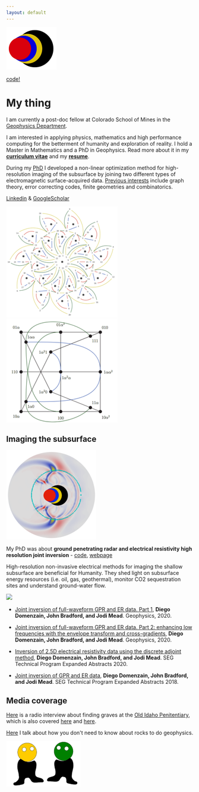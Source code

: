 ```yaml
---
layout: default
---
```


[![](images/diegozain.png)](./)

[code!](https://github.com/diegozain/)

# My thing

I am currently a post-doc fellow at Colorado School of Mines in the [Geophysics Department](https://cwp.mines.edu/faculty/). 

I am interested in applying physics, mathematics and high performance computing for the betterment of humanity and exploration of reality. I hold a Master in Mathematics and a PhD in Geophysics. Read more about it in my **[curriculum vitae](./diego-cv.pdf)** and my **[resume](./resume.pdf)**.

During my [PhD](https://scholarworks.boisestate.edu/td/1642/) I developed a non-linear optimization method for high-resolution imaging of the subsurface by joining two different types of electromagnetic surface-acquired data. [Previous interests](https://digitalcommons.mtu.edu/cgi/viewcontent.cgi?article=1806&context=etds) include graph theory, error correcting codes, finite geometries and combinatorics.

[Linkedin](https://www.linkedin.com/in/diego-domenzain-67431171/) & [GoogleScholar](https://scholar.google.com/citations?user=tve8X08AAAAJ&hl)

![](images/quantum-code.png) [![](images/pg-master.png)](https://digitalcommons.mtu.edu/cgi/viewcontent.cgi?article=1806&context=etds)

## Imaging the subsurface

[![](images/diegozain-gerjoii-mini.png)](./gerjoii)

My PhD was about __ground penetrating radar and electrical resistivity high resolution joint inversion__ - [code](https://github.com/diegozain/active-source), [webpage](./gerjoii)

High-resolution non-invasive electrical methods for imaging the shallow subsurface are beneficial for Humanity. They shed light on subsurface energy resources (i.e. oil, gas, geothermal), monitor CO2 sequestration sites and understand ground-water flow.

[![](images/wavefield.gif)](./gerjoii)

* [Joint inversion of full-waveform GPR and ER data. Part 1](https://library.seg.org/doi/10.1190/geo2019-0754.1), __Diego Domenzain, John Bradford, and Jodi Mead__. Geophysics, 2020.

* [Joint inversion of full-waveform GPR and ER data. Part 2: enhancing low frequencies with the envelope transform and cross-gradients](https://library.seg.org/doi/10.1190/geo2019-0755.1), __Diego Domenzain, John Bradford, and Jodi Mead__. Geophysics, 2020.

* [Inversion of 2.5D electrical resistivity data using the discrete adjoint method](https://library.seg.org/doi/10.1190/segam2020-3417486.1), __Diego Domenzain, John Bradford, and Jodi Mead__. SEG Technical Program Expanded Abstracts 2020.

* [Joint inversion of GPR and ER data](https://library.seg.org/doi/10.1190/segam2018-2997794.1), __Diego Domenzain, John Bradford, and Jodi Mead__. SEG Technical Program Expanded Abstracts 2018.

## Media coverage

[Here](https://www.boisestatepublicradio.org/post/boise-state-students-search-bodies-old-idaho-pen#stream/0) is a radio interview about finding graves at the [Old Idaho Penitentiary](https://history.idaho.gov/location/old-penitentiary/), which is also covered [here](https://www.boisestate.edu/news/2019/03/05/geophysics-club-works-to-help-solve-mysteries-in-historic-boise-cemetery/) and [here](./gerjoii).

[Here](https://focus.boisestate.edu/article/ph-d-in-geophysics/) I talk about how you don't need to know about rocks to do geophysics.

[![](images/dudes.png)](./)